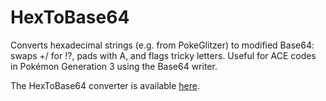 # HexToBase64
Converts hexadecimal strings (e.g. from PokeGlitzer) to modified Base64: swaps +/ for !?, pads with A, and flags tricky letters. Useful for ACE codes in Pokémon Generation 3 using the Base64 writer.

The HexToBase64 converter is available [here](https://mankeymite.github.io/HexToBase64/).
